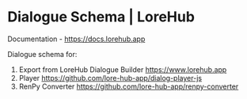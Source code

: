 # Dialogue Schema | LoreHub

Documentation - https://docs.lorehub.app

Dialogue schema for:
1. Export from LoreHub Dialogue Builder https://www.lorehub.app
2. Player https://github.com/lore-hub-app/dialog-player-js
3. RenPy Converter https://github.com/lore-hub-app/renpy-converter


